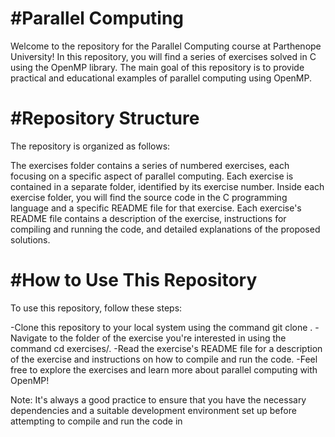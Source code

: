 # #Parallel Computing

Welcome to the repository for the Parallel Computing course at Parthenope University! In this repository, you will find a series of exercises solved in C using the OpenMP library. The main goal of this repository is to provide practical and educational examples of parallel computing using OpenMP.

# #Repository Structure

The repository is organized as follows:

The exercises folder contains a series of numbered exercises, each focusing on a specific aspect of parallel computing.
Each exercise is contained in a separate folder, identified by its exercise number. Inside each exercise folder, you will find the source code in the C programming language and a specific README file for that exercise.
Each exercise's README file contains a description of the exercise, instructions for compiling and running the code, and detailed explanations of the proposed solutions.
# #How to Use This Repository

To use this repository, follow these steps:

-Clone this repository to your local system using the command git clone <repository URL>.
-Navigate to the folder of the exercise you're interested in using the command cd exercises/<exercise number>.
-Read the exercise's README file for a description of the exercise and instructions on how to compile and run the code.
-Feel free to explore the exercises and learn more about parallel computing with OpenMP!

Note: It's always a good practice to ensure that you have the necessary dependencies and a suitable development environment set up before attempting to compile and run the code in 
